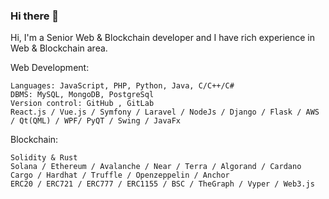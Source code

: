 ### Hi there 👋 


Hi, I'm a Senior Web & Blockchain developer and I have rich experience in Web & Blockchain area.


Web Development:
    
    Languages: JavaScript, PHP, Python, Java, C/C++/C#
    DBMS: MySQL, MongoDB, PostgreSql
    Version control: GitHub , GitLab
    React.js / Vue.js / Symfony / Laravel / NodeJs / Django / Flask / AWS / Qt(QML) / WPF/ PyQT / Swing / JavaFx
    

Blockchain:

    Solidity & Rust
    Solana / Ethereum / Avalanche / Near / Terra / Algorand / Cardano 
    Cargo / Hardhat / Truffle / Openzeppelin / Anchor
    ERC20 / ERC721 / ERC777 / ERC1155 / BSC / TheGraph / Vyper / Web3.js




<!--
**snowmxdev/snowmxdev** is a ✨ _special_ ✨ repository because its `README.md` (this file) appears on your GitHub profile.

Here are some ideas to get you started:

- 🔭 I’m currently working on ...
- 🌱 I’m currently learning ...
- 👯 I’m looking to collaborate on ...
- 🤔 I’m looking for help with ...
- 💬 Ask me about ...
- 📫 How to reach me: ...
- 😄 Pronouns: ...
- ⚡ Fun fact: ...
-->

